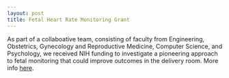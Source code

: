 ```yaml
---
layout: post
title: Fetal Heart Rate Monitoring Grant
---
```


As part of a collaboative team, consisting of faculty from Engineering, Obstetrics, Gynecology and Reproductive Medicine, Computer Science, and Psychology, we received NIH funding to investigate a pioneering approach to fetal monitoring that could improve outcomes in the delivery room. More info [here](https://news.stonybrook.edu/homespotlight/scientists-awarded-3-2-million-to-improve-delivery-room-decisions).
